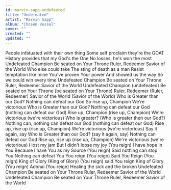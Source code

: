 ```yaml
---
id: marvin-sapp-undefeated
title: "Undefeated"
artist: "Marvin Sapp"
album: "Chosen Vessel"
cover: ""
created: ""
updated: ""
---
```


People infatuated with their own thing
Some self proclaim they're the GOAT
History provides that my God's the One
No losses, he's won the most
Undefeated Champion
Be seated on Your Throne
Ruler, Redeemer
Savior of the World
Who else could take
The sting of death as a man
Resist temptation like mine
You've proven Your power
And showed us the way
So we could win every time
Undefeated Champion
Be seated on Your Throne
Ruler, Redeemer
Savior of the World
Undefeated Champion (undefeated)
Be seated on Your Throne (be seated on Your Throne)
Ruler, Redeemer (Ruler, Redeemer)
Savior of the World (Savior of the World)
Who is Greater than our God?
Nothing can defeat our God
So rise up, Champion
We're victorious
Who is Greater than our God?
Nothing can defeat our God (nothing can defeat our God)
Rise up, Champion (rise up, Champion)
We're victorious (we're victorious)
Who is greater? (Who is greater then our God?)
Nothing can, nothing can defeat our God (nothing can defeat our God)
Rise up, rise up (rise up, Champion)
We're victorious (we're victorious)
Say it again, say
Who is Greater than our God? (say it again, say)
Nothing can defeat our God
Rise up, rise up (rise up, Champion)
We're victorious (we're victorious)
I lost my jam
But I didn't loose my joy
(You reign)
I have hope in You
Because I have You as my Source
(You reign)
Said nothing can stop You
Nothing can defeat You
You reign (You reign)
Said You Reign (You reign)
King of Glory (King of Glory)
(You reign) said You reign
King of Glory (You reign)
Adonai (You reign)
Healing the sick and the broken
Undefeated Champion
Be seated on Your Throne
Ruler, Redeemer
Savior of the World
Undefeated Champion
Be seated on Your Throne
Ruler, Redeemer
Savior of the World